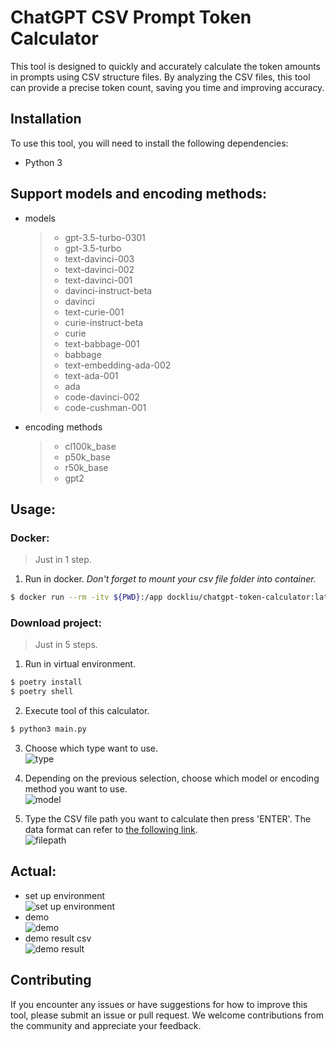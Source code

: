 # ChatGPT CSV Prompt Token Calculator

This tool is designed to quickly and accurately calculate the token amounts in prompts using CSV structure files. By analyzing the CSV files, this tool can provide a precise token count, saving you time and improving accuracy.

## Installation

To use this tool, you will need to install the following dependencies:

- Python 3

## Support models and encoding methods:

- models

  > - gpt-3.5-turbo-0301
  > - gpt-3.5-turbo
  > - text-davinci-003
  > - text-davinci-002
  > - text-davinci-001
  > - davinci-instruct-beta
  > - davinci
  > - text-curie-001
  > - curie-instruct-beta
  > - curie
  > - text-babbage-001
  > - babbage
  > - text-embedding-ada-002
  > - text-ada-001
  > - ada
  > - code-davinci-002
  > - code-cushman-001

- encoding methods

  > - cl100k_base
  > - p50k_base
  > - r50k_base
  > - gpt2

## Usage:

### Docker:
> Just in 1 step.
1. Run in docker. *Don't forget to mount your csv file folder into container.*
```bash
$ docker run --rm -itv ${PWD}:/app dockliu/chatgpt-token-calculator:latest
```

### Download project:
> Just in 5 steps.

1. Run in virtual environment.
```bash
$ poetry install
$ poetry shell
```

2. Execute tool of this calculator.
```bash
$ python3 main.py
```

3. Choose which type want to use.
   <br>
   ![type](https://github.com/liuliuOD/chatgpt-token-calculator/blob/master/readme/type.png)

4. Depending on the previous selection, choose which model or encoding method you want to use.
   <br>
   ![model](https://github.com/liuliuOD/chatgpt-token-calculator/blob/master/readme/model.png)

5. Type the CSV file path you want to calculate then press 'ENTER'. The data format can refer to [the following link](https://docs.google.com/spreadsheets/d/13JRhLYTo0JahoCw-U2Q46GoFuZT9Fnjq4lYiKvKzKE8/edit?usp=sharing).
   <br>
   ![filepath](https://github.com/liuliuOD/chatgpt-token-calculator/blob/master/readme/filepath.png)

## Actual:

- set up environment
  <br>
  ![set up environment](https://github.com/liuliuOD/chatgpt-token-calculator/blob/master/readme/setup_environment.gif)
- demo
  <br>
  ![demo](https://github.com/liuliuOD/chatgpt-token-calculator/blob/master/readme/demo.gif)
- demo result csv
  <br>
  ![demo result](https://github.com/liuliuOD/chatgpt-token-calculator/blob/master/readme/demo_result.png)

## Contributing

If you encounter any issues or have suggestions for how to improve this tool, please submit an issue or pull request. We welcome contributions from the community and appreciate your feedback.
